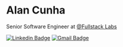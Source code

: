 # Alan Cunha

Senior Software Engineer at [@Fullstack Labs](https://www.fullstack.com/)

[![Linkedin Badge](https://img.shields.io/badge/-Alan%20Cunha-0052cc?style=flat-square&logo=Linkedin&logoColor=white&link=https://www.linkedin.com/in/alan-cunha-1102b6161//)](https://www.linkedin.com/in/alancunha26/)
[![Gmail Badge](https://img.shields.io/badge/-alanalegredacunha@gmail.com-0052cc?style=flat-square&logo=Gmail&logoColor=white&link=mailto:alanalegredacunha@gmail.com)](mailto:alan@alancunha.com)
